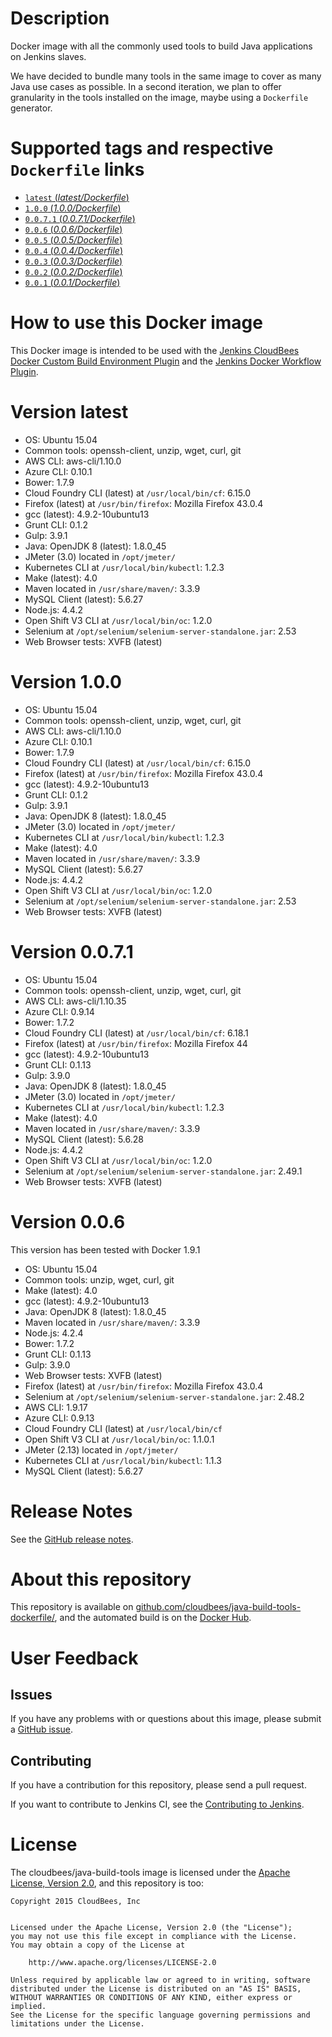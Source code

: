 # Description

Docker image with all the commonly used tools to build Java applications on Jenkins slaves.

We have decided to bundle many tools in the same image to cover as many Java use cases as possible. In a second iteration, we plan to offer granularity in the tools installed on the image, maybe using a `Dockerfile` generator.

# Supported tags and respective `Dockerfile` links

-   [`latest` (*latest/Dockerfile*)](https://github.com/cloudbees/java-build-tools-dockerfile/blob/master/Dockerfile)
-   [`1.0.0` (*1.0.0/Dockerfile*)](https://github.com/cloudbees/java-build-tools-dockerfile/blob/1.0.0/Dockerfile)
-   [`0.0.7.1` (*0.0.7.1/Dockerfile*)](https://github.com/cloudbees/java-build-tools-dockerfile/blob/0.0.7.1/Dockerfile)
-   [`0.0.6` (*0.0.6/Dockerfile*)](https://github.com/cloudbees/java-build-tools-dockerfile/blob/0.0.6/Dockerfile)
-   [`0.0.5` (*0.0.5/Dockerfile*)](https://github.com/cloudbees/java-build-tools-dockerfile/blob/0.0.5/Dockerfile)
-   [`0.0.4` (*0.0.4/Dockerfile*)](https://github.com/cloudbees/java-build-tools-dockerfile/blob/0.0.4/Dockerfile)
-   [`0.0.3` (*0.0.3/Dockerfile*)](https://github.com/cloudbees/java-build-tools-dockerfile/blob/0.0.3/Dockerfile)
-   [`0.0.2` (*0.0.2/Dockerfile*)](https://github.com/cloudbees/java-build-tools-dockerfile/blob/0.0.2/Dockerfile)
-   [`0.0.1` (*0.0.1/Dockerfile*)](https://github.com/cloudbees/java-build-tools-dockerfile/blob/0.0.1/Dockerfile)

# How to use this Docker image

This Docker image is intended to be used with the [Jenkins CloudBees Docker Custom Build Environment Plugin](https://wiki.jenkins-ci.org/display/JENKINS/CloudBees+Docker+Custom+Build+Environment+Plugin) and the [Jenkins Docker Workflow Plugin](https://wiki.jenkins-ci.org/display/JENKINS/CloudBees+Docker+Workflow+Plugin).

# Version latest
-   OS: Ubuntu 15.04
-   Common tools: openssh-client, unzip, wget, curl, git
-   AWS CLI: aws-cli/1.10.0
-   Azure CLI: 0.10.1
-   Bower: 1.7.9
-   Cloud Foundry CLI (latest) at `/usr/local/bin/cf`: 6.15.0
-   Firefox (latest) at `/usr/bin/firefox`: Mozilla Firefox 43.0.4
-   gcc (latest): 4.9.2-10ubuntu13
-   Grunt CLI: 0.1.2
-   Gulp: 3.9.1
-   Java: OpenJDK 8 (latest): 1.8.0_45
-   JMeter (3.0) located in `/opt/jmeter/`
-   Kubernetes CLI at `/usr/local/bin/kubectl`: 1.2.3
-   Make (latest): 4.0
-   Maven located in `/usr/share/maven/`: 3.3.9
-   MySQL Client (latest): 5.6.27
-   Node.js: 4.4.2
-   Open Shift V3 CLI at `/usr/local/bin/oc`: 1.2.0
-   Selenium at `/opt/selenium/selenium-server-standalone.jar`: 2.53
-   Web Browser tests: XVFB (latest)

# Version 1.0.0
-   OS: Ubuntu 15.04
-   Common tools: openssh-client, unzip, wget, curl, git
-   AWS CLI: aws-cli/1.10.0
-   Azure CLI: 0.10.1
-   Bower: 1.7.9
-   Cloud Foundry CLI (latest) at `/usr/local/bin/cf`: 6.15.0
-   Firefox (latest) at `/usr/bin/firefox`: Mozilla Firefox 43.0.4
-   gcc (latest): 4.9.2-10ubuntu13
-   Grunt CLI: 0.1.2
-   Gulp: 3.9.1
-   Java: OpenJDK 8 (latest): 1.8.0_45
-   JMeter (3.0) located in `/opt/jmeter/`
-   Kubernetes CLI at `/usr/local/bin/kubectl`: 1.2.3
-   Make (latest): 4.0
-   Maven located in `/usr/share/maven/`: 3.3.9
-   MySQL Client (latest): 5.6.27
-   Node.js: 4.4.2
-   Open Shift V3 CLI at `/usr/local/bin/oc`: 1.2.0
-   Selenium at `/opt/selenium/selenium-server-standalone.jar`: 2.53
-   Web Browser tests: XVFB (latest)

# Version 0.0.7.1
-   OS: Ubuntu 15.04
-   Common tools: openssh-client, unzip, wget, curl, git
-   AWS CLI: aws-cli/1.10.35
-   Azure CLI: 0.9.14
-   Bower: 1.7.2
-   Cloud Foundry CLI (latest) at `/usr/local/bin/cf`: 6.18.1
-   Firefox (latest) at `/usr/bin/firefox`: Mozilla Firefox 44
-   gcc (latest): 4.9.2-10ubuntu13
-   Grunt CLI: 0.1.13
-   Gulp: 3.9.0
-   Java: OpenJDK 8 (latest): 1.8.0_45
-   JMeter (3.0) located in `/opt/jmeter/`
-   Kubernetes CLI at `/usr/local/bin/kubectl`: 1.2.3
-   Make (latest): 4.0
-   Maven located in `/usr/share/maven/`: 3.3.9
-   MySQL Client (latest): 5.6.28
-   Node.js: 4.4.2
-   Open Shift V3 CLI at `/usr/local/bin/oc`: 1.2.0
-   Selenium at `/opt/selenium/selenium-server-standalone.jar`: 2.49.1
-   Web Browser tests: XVFB (latest)

# Version 0.0.6

This version has been tested with Docker 1.9.1

-   OS: Ubuntu 15.04
-   Common tools: unzip, wget, curl, git
-   Make (latest): 4.0
-   gcc (latest): 4.9.2-10ubuntu13
-   Java: OpenJDK 8 (latest): 1.8.0_45
-   Maven located in `/usr/share/maven/`: 3.3.9
-   Node.js: 4.2.4
-   Bower: 1.7.2
-   Grunt CLI: 0.1.13
-   Gulp: 3.9.0
-   Web Browser tests: XVFB (latest)
-   Firefox (latest) at `/usr/bin/firefox`: Mozilla Firefox 43.0.4
-   Selenium at `/opt/selenium/selenium-server-standalone.jar`: 2.48.2
-   AWS CLI: 1.9.17
-   Azure CLI: 0.9.13
-   Cloud Foundry CLI (latest) at `/usr/local/bin/cf`
-   Open Shift V3 CLI at `/usr/local/bin/oc`: 1.1.0.1
-   JMeter (2.13) located in `/opt/jmeter/`
-   Kubernetes CLI at `/usr/local/bin/kubectl`: 1.1.3
-   MySQL Client (latest): 5.6.27

# Release Notes

See the [GitHub release notes](https://github.com/cloudbees/java-build-tools-dockerfile/releases).

# About this repository

This repository is available on [github.com/cloudbees/java-build-tools-dockerfile/](https://github.com/cloudbees/java-build-tools-dockerfile), and the automated build is on the [Docker Hub](https://hub.docker.com/r/cloudbees/java-build-tools/).

# User Feedback

## Issues

If you have any problems with or questions about this image, please submit a [GitHub issue](https://github.com/cloudbees/java-build-tools-dockerfile/issues).

## Contributing

If you have a contribution for this repository, please send a pull request.

If you want to contribute to Jenkins CI, see the [Contributing to Jenkins](https://wiki.jenkins-ci.org/display/JENKINS/contributing).

# License

The cloudbees/java-build-tools image is licensed under the [Apache License, Version 2.0](https://www.apache.org/licenses/LICENSE-2.0), and this repository is too:

```
Copyright 2015 CloudBees, Inc


Licensed under the Apache License, Version 2.0 (the "License");
you may not use this file except in compliance with the License.
You may obtain a copy of the License at

    http://www.apache.org/licenses/LICENSE-2.0

Unless required by applicable law or agreed to in writing, software
distributed under the License is distributed on an "AS IS" BASIS,
WITHOUT WARRANTIES OR CONDITIONS OF ANY KIND, either express or implied.
See the License for the specific language governing permissions and
limitations under the License.
```
